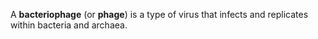 A **bacteriophage** (or **phage**) is a type of virus that infects and replicates within bacteria and archaea.